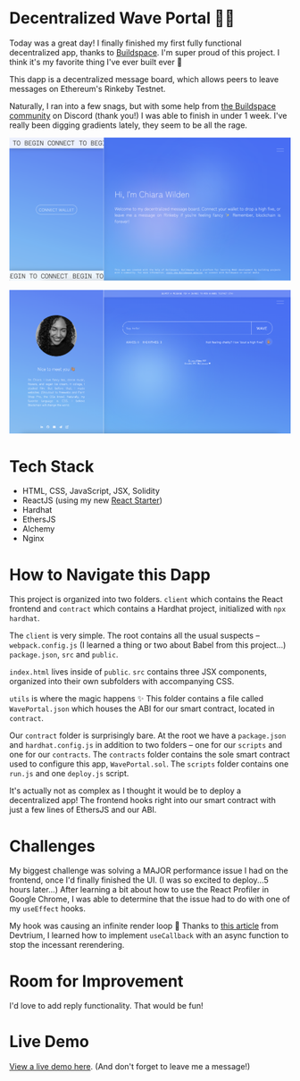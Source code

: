 # Decentralized Wave Portal 👋🏽

Today was a great day! I finally finished my first fully functional decentralized app, thanks to [Buildspace](https://buildspace.so). I'm super proud of this project. I think it's my favorite thing I've ever built ever 🤩

This dapp is a decentralized message board, which allows peers to leave messages on Ethereum's Rinkeby Testnet.

Naturally, I ran into a few snags, but with some help from [the Buildspace community](https://discord.com/invite/vPmqZqgpsS) on Discord (thank you!) I was able to finish in under 1 week. I've really been digging gradients lately, they seem to be all the rage.

![Wave Portal (Landing Page)](/readme/wave-portal-01.png)  

![Wave Portal (Message Board)](/readme/wave-portal-02.png)  

# Tech Stack

* HTML, CSS, JavaScript, JSX, Solidity
* ReactJS (using my new [React Starter](https://github.com/chiarawilden/react-starter))
* Hardhat
* EthersJS
* Alchemy
* Nginx

# How to Navigate this Dapp

This project is organized into two folders. ```client``` which contains the React frontend and ```contract``` which contains a Hardhat project, initialized with ```npx hardhat```.

The ```client``` is very simple. The root contains all the usual suspects – ```webpack.config.js``` (I learned a thing or two about Babel from this project...) ```package.json```, ```src``` and ```public```. 

```index.html``` lives inside of ```public```. ```src``` contains three JSX components, organized into their own subfolders with accompanying CSS.

```utils``` is where the magic happens ✨ This folder contains a file called ```WavePortal.json``` which houses the ABI for our smart contract, located in ```contract```.

Our ```contract``` folder is surprisingly bare. At the root we have a ```package.json``` and ```hardhat.config.js``` in addition to two folders – one for our ```scripts``` and one for our ```contracts```. The ```contracts``` folder contains the sole smart contract used to configure this app, ```WavePortal.sol```. The ```scripts``` folder contains one ```run.js``` and one ```deploy.js``` script.

It's actually not as complex as I thought it would be to deploy a decentralized app! The frontend hooks right into our smart contract with just a few lines of EthersJS and our ABI.

# Challenges

My biggest challenge was solving a MAJOR performance issue I had on the frontend, once I'd finally finished the UI. (I was so excited to deploy...5 hours later...) After learning a bit about how to use the React Profiler in Google Chrome, I was able to determine that the issue had to do with one of my ```useEffect``` hooks.

My hook was causing an infinite render loop 🙈 Thanks to [this article](https://devtrium.com/posts/async-functions-useeffect) from Devtrium, I learned how to implement ```useCallback``` with an async function to stop the incessant rerendering.

# Room for Improvement

I'd love to add reply functionality. That would be fun!

# Live Demo

[View a live demo here](https://portfolio.chiarawilden.com/wave-portal). (And don't forget to leave me a message!)



